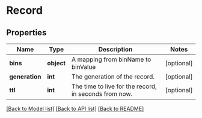 # Record

## Properties
Name | Type | Description | Notes
------------ | ------------- | ------------- | -------------
**bins** | **object** | A mapping from binName to binValue | [optional] 
**generation** | **int** | The generation of the record. | [optional] 
**ttl** | **int** | The time to live for the record, in seconds from now. | [optional] 

[[Back to Model list]](../../README.md#documentation-for-models) [[Back to API list]](../../README.md#documentation-for-api-endpoints) [[Back to README]](../../README.md)

